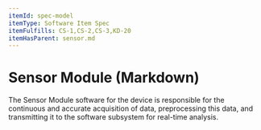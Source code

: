 ```yaml
---
itemId: spec-model
itemType: Software Item Spec
itemFulfills: CS-1,CS-2,CS-3,KD-20
itemHasParent: sensor.md
---
```


# Sensor Module (Markdown)

The Sensor Module software for the device is responsible for the continuous and accurate acquisition of data, preprocessing this data, and transmitting it to the software subsystem for real-time analysis.
